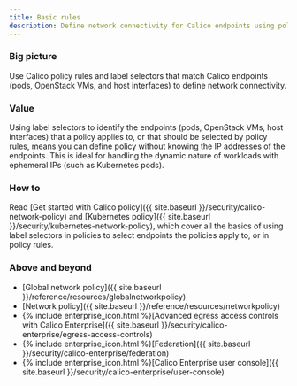```yaml
---
title: Basic rules
description: Define network connectivity for Calico endpoints using policy rules and label selectors. 
---
```


### Big picture

Use Calico policy rules and label selectors that match Calico endpoints (pods, OpenStack VMs, and host interfaces) to define network connectivity.

### Value

Using label selectors to identify the endpoints (pods, OpenStack VMs, host interfaces) that a policy applies to, or that should be selected by policy rules, means you can define policy without knowing the IP addresses of the endpoints. This is ideal for handling the dynamic nature of workloads with ephemeral IPs (such as Kubernetes pods).

### How to

Read [Get started with Calico policy]({{ site.baseurl }}/security/calico-network-policy) and [Kubernetes policy]({{ site.baseurl }}/security/kubernetes-network-policy), which cover all the basics of using label selectors in policies to select endpoints the policies apply to, or in policy rules. 

### Above and beyond

- [Global network policy]({{ site.baseurl }}/reference/resources/globalnetworkpolicy)
- [Network policy]({{ site.baseurl }}/reference/resources/networkpolicy)
- {% include enterprise_icon.html %}[Advanced egress access controls with Calico Enterprise]({{ site.baseurl }}/security/calico-enterprise/egress-access-controls)
- {% include enterprise_icon.html %}[Federation]({{ site.baseurl }}/security/calico-enterprise/federation)
- {% include enterprise_icon.html %}[Calico Enterprise user console]({{ site.baseurl }}/security/calico-enterprise/user-console)
